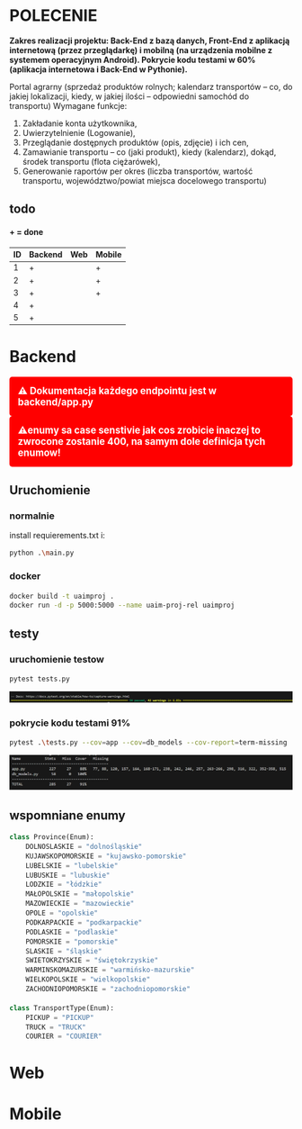 # POLECENIE

**Zakres realizacji projektu: Back-End z bazą danych, Front-End z aplikacją internetową (przez 
przeglądarkę) i mobilną (na urządzenia mobilne z systemem operacyjnym Android). Pokrycie 
kodu testami w 60% (aplikacja internetowa i Back-End w Pythonie).**


Portal agrarny (sprzedaż produktów rolnych; kalendarz transportów – co, do jakiej 
lokalizacji, kiedy, w jakiej ilości – odpowiedni samochód do transportu)
Wymagane funkcje: 
1. Zakładanie konta użytkownika,
2. Uwierzytelnienie (Logowanie),
3. Przeglądanie dostępnych produktów (opis, zdjęcie) i ich cen, 
4. Zamawianie transportu – co (jaki produkt), kiedy (kalendarz), dokąd, środek 
transportu (flota ciężarówek),
5. Generowanie raportów per okres (liczba transportów, wartość transportu, 
województwo/powiat miejsca docelowego transportu)

## todo

#### + = done

| ID  | Backend | Web | Mobile |
|-----|---------|-----|--------|
| 1   |    +    |     |    +   |
| 2   |    +    |     |    +   |
| 3   |    +    |     |    +   |
| 4   |    +    |     |        |
| 5   |    +    |     |        |


# Backend
<div style="color: white; background-color: red; padding: 15px; border-radius: 5px; font-size: 1.2em; font-weight: bold;">
⚠️ Dokumentacja każdego endpointu jest w backend/app.py
</div>


<div style="color: white; background-color: red; padding: 15px; border-radius: 5px; font-size: 1.2em; font-weight: bold;">
⚠️enumy sa case senstivie jak cos zrobicie inaczej to zwrocone zostanie 400, na samym dole definicja tych enumow!
</div>

## Uruchomienie 

### normalnie

install requierements.txt i:
```sh
python .\main.py
```

### docker
```sh
docker build -t uaimproj .
docker run -d -p 5000:5000 --name uaim-proj-rel uaimproj
```

## testy

### uruchomienie testow
```sh
pytest tests.py
```
![alt text](doc_images/image.png)

### pokrycie kodu testami 91%
```sh
pytest .\tests.py --cov=app --cov=db_models --cov-report=term-missing
```
![alt text](doc_images/image2.png)



## wspomniane enumy
```python
class Province(Enum):
    DOLNOSLASKIE = "dolnośląskie"
    KUJAWSKOPOMORSKIE = "kujawsko-pomorskie"
    LUBELSKIE = "lubelskie"
    LUBUSKIE = "lubuskie"
    LODZKIE = "łódzkie"
    MAŁOPOLSKIE = "małopolskie"
    MAZOWIECKIE = "mazowieckie"
    OPOLE = "opolskie"
    PODKARPACKIE = "podkarpackie"
    PODLASKIE = "podlaskie"
    POMORSKIE = "pomorskie"
    SLASKIE = "śląskie"
    SWIETOKRZYSKIE = "świętokrzyskie"
    WARMINSKOMAZURSKIE = "warmińsko-mazurskie"
    WIELKOPOLSKIE = "wielkopolskie"
    ZACHODNIOPOMORSKIE = "zachodniopomorskie"

class TransportType(Enum):
    PICKUP = "PICKUP"
    TRUCK = "TRUCK"
    COURIER = "COURIER"
```




# Web

# Mobile
